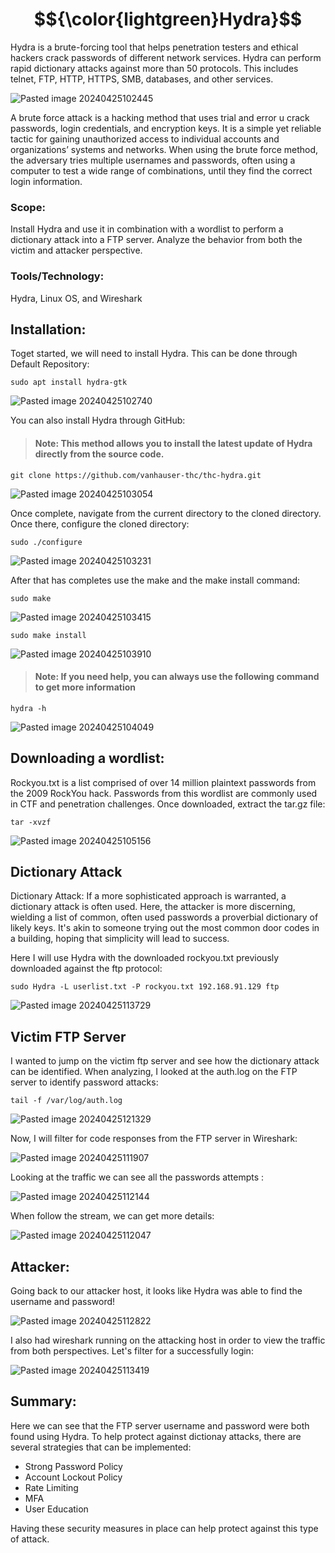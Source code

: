 # $${\color{lightgreen}Hydra}$$

Hydra is a brute-forcing tool that helps penetration testers and ethical hackers crack passwords of different network services. Hydra can perform rapid dictionary attacks against more than 50 protocols. This includes telnet, FTP, HTTP, HTTPS, SMB, databases, and other services.

![Pasted image 20240425102445](https://github.com/lm3nitro/Projects/assets/55665256/09f19037-82c2-4b5f-902f-7f006f8bac69)

A brute force attack is a hacking method that uses trial and error u crack passwords, login credentials, and encryption keys. It is a simple yet reliable tactic for gaining unauthorized access to individual accounts and organizations’ systems and networks. When using the brute force method, the adversary tries multiple usernames and passwords, often using a computer to test a wide range of combinations, until they find the correct login information. 

### Scope:

Install Hydra and use it in combination with a wordlist to perform a dictionary attack into a FTP server. Analyze the behavior from both the victim and attacker perspective. 

### Tools/Technology:

Hydra, Linux OS, and Wireshark

## Installation:

Toget started, we will need to install Hydra. This can be done through Default Repository:

```
sudo apt install hydra-gtk
```

![Pasted image 20240425102740](https://github.com/lm3nitro/Projects/assets/55665256/571afd57-9b44-46e3-a298-935b7d6aadd7)

You can also install Hydra through GitHub:

>#### Note: This method allows you to install the latest update of Hydra directly from the source code. 

```
git clone https://github.com/vanhauser-thc/thc-hydra.git
```

![Pasted image 20240425103054](https://github.com/lm3nitro/Projects/assets/55665256/f06aec44-a7fc-429d-881c-40e23fe5b9ed)

Once complete, navigate from the current directory to the cloned directory. Once there, configure the cloned directory:

```
sudo ./configure
```

![Pasted image 20240425103231](https://github.com/lm3nitro/Projects/assets/55665256/6c2e8e51-89e7-4436-ac12-343dd9f03df5)

After that has completes use the make and the make install command:

```
sudo make
```

![Pasted image 20240425103415](https://github.com/lm3nitro/Projects/assets/55665256/94581dab-8b5f-43b5-894a-b481004a8aa4)

```
sudo make install 
```

![Pasted image 20240425103910](https://github.com/lm3nitro/Projects/assets/55665256/0dd3d797-782f-403f-855d-328f475e3e5a)

>#### Note: If you need help, you can always use the following command to get more information
```
hydra -h
```

![Pasted image 20240425104049](https://github.com/lm3nitro/Projects/assets/55665256/47a11fda-374a-4f1a-a1f7-57d22745f3bc)

## Downloading a wordlist:

Rockyou.txt is a list comprised of over 14 million plaintext passwords from the 2009 RockYou hack. Passwords from this wordlist are commonly used in CTF and penetration challenges. Once downloaded, extract the tar.gz file:

```
tar -xvzf 
```

![Pasted image 20240425105156](https://github.com/lm3nitro/Projects/assets/55665256/cfe2b4bc-15b0-4cc6-be00-0c3ecdc2d1a3)

## Dictionary Attack

Dictionary Attack: If a more sophisticated approach is warranted, a dictionary attack is often used. Here, the attacker is more discerning, wielding a list of common, often used passwords a proverbial dictionary of likely keys. It's akin to someone trying out the most common door codes in a building, hoping that simplicity will lead to success.

Here I will use Hydra with the downloaded rockyou.txt previously downloaded against the ftp protocol:

```
sudo Hydra -L userlist.txt -P rockyou.txt 192.168.91.129 ftp
```
![Pasted image 20240425113729](https://github.com/lm3nitro/Projects/assets/55665256/6636406e-5606-41d9-b5e5-d258b0f132d3)


## Victim FTP Server

I wanted to jump on the victim ftp server and see how the dictionary attack can be identified. When analyzing, I looked at the auth.log on the FTP server to identify password attacks: 

```
tail -f /var/log/auth.log
```

![Pasted image 20240425121329](https://github.com/lm3nitro/Projects/assets/55665256/10115dbb-125a-4523-841f-aa71b27b11e1)

Now, I will filter for code responses from the FTP server in Wireshark:

![Pasted image 20240425111907](https://github.com/lm3nitro/Projects/assets/55665256/e352fe63-5655-437b-9a56-0e5a4ef7022f)

Looking at the traffic we can see all the passwords attempts :

![Pasted image 20240425112144](https://github.com/lm3nitro/Projects/assets/55665256/a5b493a4-6b91-4c69-94cc-28d9de3947e0)

When follow the stream, we can get more details:

![Pasted image 20240425112047](https://github.com/lm3nitro/Projects/assets/55665256/62fcfb08-c01a-4a9a-98d0-9234d0551f5e)


## Attacker:

Going back to our attacker host, it looks like Hydra was able to find the username and password! 

![Pasted image 20240425112822](https://github.com/lm3nitro/Projects/assets/55665256/16e25ebe-5915-40e8-a028-c644dffe7635)

I also had wireshark running on the attacking host in order to view the traffic from both perspectives. Let's filter for a successfully login:  

![Pasted image 20240425113419](https://github.com/lm3nitro/Projects/assets/55665256/bf46f1b2-0ac2-4ba7-b542-7193b5d49db8)

## Summary:

Here we can see that the FTP server username and password were both found using Hydra. To help protect against dictionay attacks, there are several strategies that can be implemented:

+ Strong Password Policy
+ Account Lockout Policy
+ Rate Limiting
+ MFA
+ User Education

Having these security measures in place can help protect against this type of attack. 
